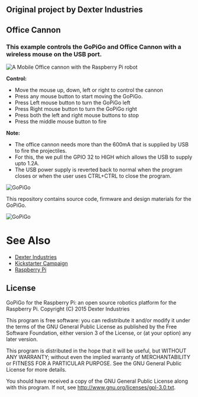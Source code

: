 ## Original project by Dexter Industries
## Office Cannon
### This example controls the GoPiGo and Office Cannon with a wireless mouse on the USB port.

![A Mobile Office cannon with the Raspberry Pi robot](https://raw.githubusercontent.com/DexterInd/GoPiGo/master/Software/Python/Examples/Office_Cannon/Office-cannon-with-raspberry-pi.jpg "Office cannon with the Raspberry Pi robot")

**Control:**

- Move the mouse up, down, left or right to control the cannon
- Press any mouse button to start moving the GoPiGo.
- Press Left mouse button to turn the GoPiGo left
- Press Right mouse button to turn the GoPiGo right
- Press both the left and right mouse buttons to stop
- Press the middle mouse button to fire

**Note:**

- The office cannon needs more than the 600mA that is supplied by USB to fire the projectiles.
- For this, the we pull the GPIO 32 to HIGH which allows the USB to supply upto 1.2A.
- The USB power supply is reverted back to normal when the program closes or when the user uses CTRL+CTRL to close the program.

![ GoPiGo ](https://raw.githubusercontent.com/DexterInd/GoPiGo/master/GoPiGo_Chassis-300.jpg)

This repository contains source code, firmware and design materials for the GoPiGo.

![ GoPiGo ](https://raw.githubusercontent.com/DexterInd/GoPiGo/master/GoPiGo_Front_Facing_Camera300.jpg)

# See Also

- [Dexter Industries](http://www.dexterindustries.com/GoPiGo)
- [Kickstarter Campaign](http://kck.st/Q6vVOP)
- [Raspberry Pi](http://www.raspberrypi.org/)


## License
GoPiGo for the Raspberry Pi: an open source robotics platform for the Raspberry Pi.
Copyright (C) 2015  Dexter Industries

This program is free software: you can redistribute it and/or modify
it under the terms of the GNU General Public License as published by
the Free Software Foundation, either version 3 of the License, or
(at your option) any later version.

This program is distributed in the hope that it will be useful,
but WITHOUT ANY WARRANTY; without even the implied warranty of
MERCHANTABILITY or FITNESS FOR A PARTICULAR PURPOSE.  See the
GNU General Public License for more details.

You should have received a copy of the GNU General Public License
along with this program.  If not, see <http://www.gnu.org/licenses/gpl-3.0.txt>.
